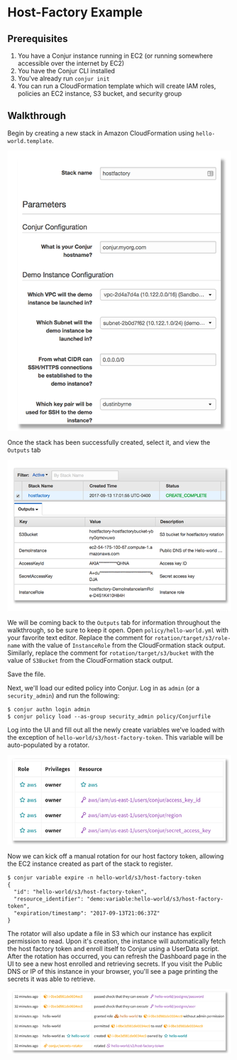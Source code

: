 # Host-Factory Example
## Prerequisites
1. You have a Conjur instance running in EC2 (or running somewhere accessible over the internet by EC2)
2. You have the Conjur CLI installed
3. You've already run `conjur init`
4. You can run a CloudFormation template which will create IAM roles, policies an EC2 instance, S3 bucket, and security group
## Walkthrough
Begin by creating a new stack in Amazon CloudFormation using `hello-world.template`.

![](images/create-stack.png)

Once the stack has been successfully created, select it, and view the `Outputs` tab

![](images/complete-stack.png)

We will be coming back to the `Outputs` tab for information throughout the walkthrough, so be sure to keep it open. Open `policy/hello-world.yml` with your favorite text editor. Replace the comment for `rotation/target/s3/role-name` with the value of `InstanceRole` from the CloudFormation stack output. Similarly, replace the comment for `rotation/target/s3/bucket` with the value of `S3Bucket` from the CloudFormation stack output.

Save the file.

Next, we'll load our edited policy into Conjur. Log in as `admin` (or a `security_admin`) and run the following:
```
$ conjur authn login admin
$ conjur policy load --as-group security_admin policy/Conjurfile
```

Log into the UI and fill out all the newly create variables we've loaded with the exception of `hello-world/s3/host-factory-token`. This variable will be auto-populated by a rotator.

![](images/aws-policy-secrets.png)

Now we can kick off a manual rotation for our host factory token, allowing the EC2 instance created as part of the stack to register.

```
$ conjur variable expire -n hello-world/s3/host-factory-token
{
  "id": "hello-world/s3/host-factory-token",
  "resource_identifier": "demo:variable:hello-world/s3/host-factory-token",
  "expiration/timestamp": "2017-09-13T21:06:37Z"
}
```

The rotator will also update a file in S3 which our instance has explicit permission to read. Upon it's creation, the instance will automatically fetch the host factory token and enroll itself to Conjur using a UserData script. After the rotation has occurred, you can refresh the Dashboard page in the UI to see a new host enrolled and retrieving secrets. If you visit the Public DNS or IP of this instance in your browser, you'll see a page printing the secrets it was able to retrieve. 

![](images/rotation.png)